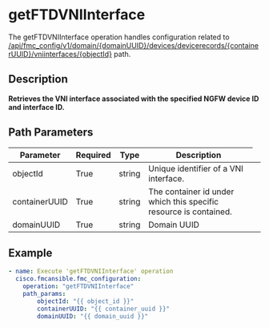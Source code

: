 # getFTDVNIInterface

The getFTDVNIInterface operation handles configuration related to [/api/fmc_config/v1/domain/{domainUUID}/devices/devicerecords/{containerUUID}/vniinterfaces/{objectId}](/paths//api/fmc_config/v1/domain/{domain_uuid}/devices/devicerecords/{container_uuid}/vniinterfaces/{object_id}.md) path.&nbsp;
## Description
**Retrieves the VNI interface associated with the specified NGFW device ID and interface ID.**

## Path Parameters
| Parameter | Required | Type | Description |
| --------- | -------- | ---- | ----------- |
| objectId | True | string <td colspan=3> Unique identifier of a VNI interface. |
| containerUUID | True | string <td colspan=3> The container id under which this specific resource is contained. |
| domainUUID | True | string <td colspan=3> Domain UUID |

## Example
```yaml
- name: Execute 'getFTDVNIInterface' operation
  cisco.fmcansible.fmc_configuration:
    operation: "getFTDVNIInterface"
    path_params:
        objectId: "{{ object_id }}"
        containerUUID: "{{ container_uuid }}"
        domainUUID: "{{ domain_uuid }}"

```